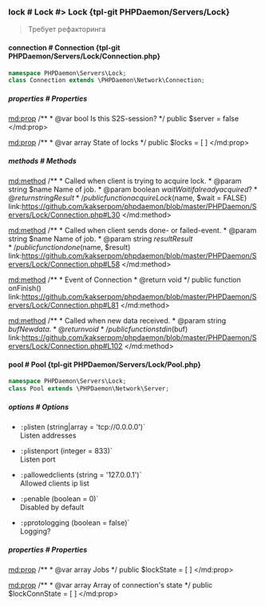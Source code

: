 ### lock # Lock #> Lock {tpl-git PHPDaemon/Servers/Lock}

> Требует рефакторинга

<!-- include-namespace path="\PHPDaemon\Servers\Lock" level="" access="" -->
#### connection # Connection {tpl-git PHPDaemon/Servers/Lock/Connection.php}

```php
namespace PHPDaemon\Servers\Lock;
class Connection extends \PHPDaemon\Network\Connection;
```

##### properties # Properties

<md:prop>
/**
	 * @var bool Is this S2S-session?
	 */
public $server = false
</md:prop>

<md:prop>
/**
	 * @var array State of locks
	 */
public $locks = [ ]
</md:prop>

<div class="clearboth"></div>

##### methods # Methods

<md:method>
/**
	 * Called when client is trying to acquire lock.
	 * @param  string  $name Name of job.
	 * @param  boolean $wait Wait if already acquired?
	 * @return string        Result
	 */
public function acquireLock($name, $wait = FALSE)
link:https://github.com/kakserpom/phpdaemon/blob/master/PHPDaemon/Servers/Lock/Connection.php#L30
</md:method>

<md:method>
/**
	 * Called when client sends done- or failed-event.
	 * @param  string $name   Name of job.
	 * @param  string $result Result
	 */
public function done($name, $result)
link:https://github.com/kakserpom/phpdaemon/blob/master/PHPDaemon/Servers/Lock/Connection.php#L58
</md:method>

<md:method>
/**
	 * Event of Connection
	 * @return void
	 */
public function onFinish()
link:https://github.com/kakserpom/phpdaemon/blob/master/PHPDaemon/Servers/Lock/Connection.php#L81
</md:method>

<md:method>
/**
	 * Called when new data received.
	 * @param  string $buf New data.
	 * @return void
	 */
public function stdin($buf)
link:https://github.com/kakserpom/phpdaemon/blob/master/PHPDaemon/Servers/Lock/Connection.php#L102
</md:method>

<div class="clearboth"></div>

#### pool # Pool {tpl-git PHPDaemon/Servers/Lock/Pool.php}

```php
namespace PHPDaemon\Servers\Lock;
class Pool extends \PHPDaemon\Network\Server;
```

##### options # Options

 - `:p`listen (string|array = 'tcp://0.0.0.0')`  
 Listen addresses

 - `:p`listenport (integer = 833)`  
 Listen port

 - `:p`allowedclients (string = '127.0.0.1')`  
 Allowed clients ip list

 - `:p`enable (boolean = 0)`  
 Disabled by default

 - `:p`protologging (boolean = false)`  
 Logging?

##### properties # Properties

<md:prop>
/**
	 * @var array Jobs
	 */
public $lockState = [ ]
</md:prop>

<md:prop>
/**
	 * @var array Array of connection's state
	 */
public $lockConnState = [ ]
</md:prop>

<div class="clearboth"></div>


<!--/ include-namespace -->